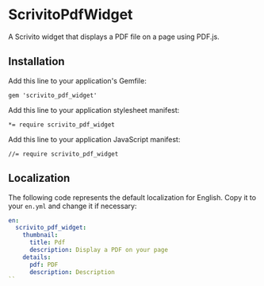 # ScrivitoPdfWidget

A Scrivito widget that displays a PDF file on a page using PDF.js.

## Installation

Add this line to your application's Gemfile:

    gem 'scrivito_pdf_widget'

Add this line to your application stylesheet manifest:

    *= require scrivito_pdf_widget

Add this line to your application JavaScript manifest:

    //= require scrivito_pdf_widget

## Localization

The following code represents the default localization for English. Copy it to your `en.yml` and change it if necessary:

```yaml
en:
  scrivito_pdf_widget:
    thumbnail:
      title: Pdf
      description: Display a PDF on your page
    details:
      pdf: PDF
      description: Description
``
